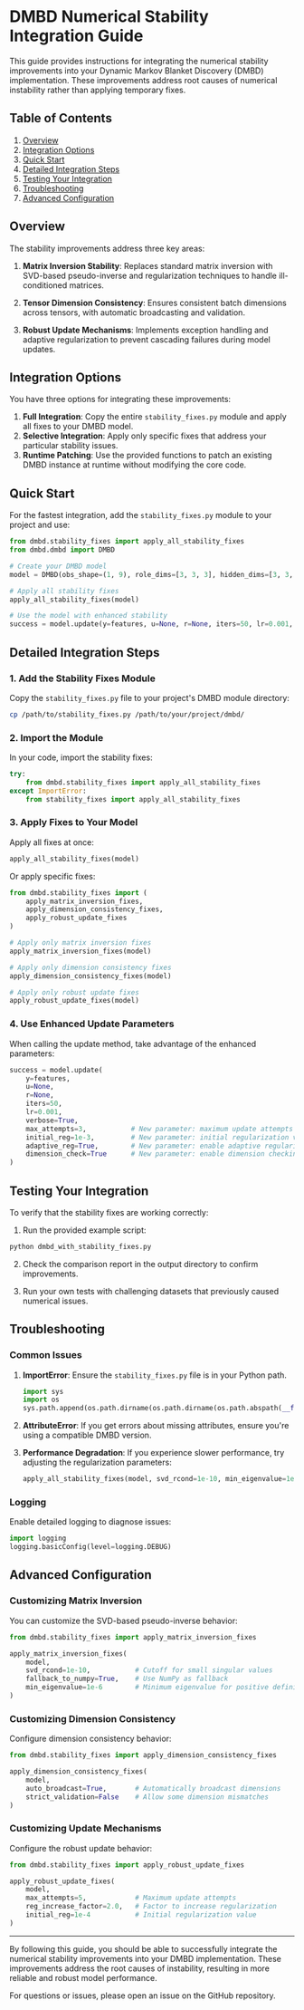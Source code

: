 # DMBD Numerical Stability Integration Guide

This guide provides instructions for integrating the numerical stability improvements into your Dynamic Markov Blanket Discovery (DMBD) implementation. These improvements address root causes of numerical instability rather than applying temporary fixes.

## Table of Contents

1. [Overview](#overview)
2. [Integration Options](#integration-options)
3. [Quick Start](#quick-start)
4. [Detailed Integration Steps](#detailed-integration-steps)
5. [Testing Your Integration](#testing-your-integration)
6. [Troubleshooting](#troubleshooting)
7. [Advanced Configuration](#advanced-configuration)

## Overview

The stability improvements address three key areas:

1. **Matrix Inversion Stability**: Replaces standard matrix inversion with SVD-based pseudo-inverse and regularization techniques to handle ill-conditioned matrices.

2. **Tensor Dimension Consistency**: Ensures consistent batch dimensions across tensors, with automatic broadcasting and validation.

3. **Robust Update Mechanisms**: Implements exception handling and adaptive regularization to prevent cascading failures during model updates.

## Integration Options

You have three options for integrating these improvements:

1. **Full Integration**: Copy the entire `stability_fixes.py` module and apply all fixes to your DMBD model.
2. **Selective Integration**: Apply only specific fixes that address your particular stability issues.
3. **Runtime Patching**: Use the provided functions to patch an existing DMBD instance at runtime without modifying the core code.

## Quick Start

For the fastest integration, add the `stability_fixes.py` module to your project and use:

```python
from dmbd.stability_fixes import apply_all_stability_fixes
from dmbd.dmbd import DMBD

# Create your DMBD model
model = DMBD(obs_shape=(1, 9), role_dims=[3, 3, 3], hidden_dims=[3, 3, 3], number_of_objects=1)

# Apply all stability fixes
apply_all_stability_fixes(model)

# Use the model with enhanced stability
success = model.update(y=features, u=None, r=None, iters=50, lr=0.001, verbose=True)
```

## Detailed Integration Steps

### 1. Add the Stability Fixes Module

Copy the `stability_fixes.py` file to your project's DMBD module directory:

```bash
cp /path/to/stability_fixes.py /path/to/your/project/dmbd/
```

### 2. Import the Module

In your code, import the stability fixes:

```python
try:
    from dmbd.stability_fixes import apply_all_stability_fixes
except ImportError:
    from stability_fixes import apply_all_stability_fixes
```

### 3. Apply Fixes to Your Model

Apply all fixes at once:

```python
apply_all_stability_fixes(model)
```

Or apply specific fixes:

```python
from dmbd.stability_fixes import (
    apply_matrix_inversion_fixes,
    apply_dimension_consistency_fixes,
    apply_robust_update_fixes
)

# Apply only matrix inversion fixes
apply_matrix_inversion_fixes(model)

# Apply only dimension consistency fixes
apply_dimension_consistency_fixes(model)

# Apply only robust update fixes
apply_robust_update_fixes(model)
```

### 4. Use Enhanced Update Parameters

When calling the update method, take advantage of the enhanced parameters:

```python
success = model.update(
    y=features,
    u=None,
    r=None,
    iters=50,
    lr=0.001,
    verbose=True,
    max_attempts=3,           # New parameter: maximum update attempts
    initial_reg=1e-3,         # New parameter: initial regularization value
    adaptive_reg=True,        # New parameter: enable adaptive regularization
    dimension_check=True      # New parameter: enable dimension checking
)
```

## Testing Your Integration

To verify that the stability fixes are working correctly:

1. Run the provided example script:

```bash
python dmbd_with_stability_fixes.py
```

2. Check the comparison report in the output directory to confirm improvements.

3. Run your own tests with challenging datasets that previously caused numerical issues.

## Troubleshooting

### Common Issues

1. **ImportError**: Ensure the `stability_fixes.py` file is in your Python path.

   ```python
   import sys
   import os
   sys.path.append(os.path.dirname(os.path.dirname(os.path.abspath(__file__))))
   ```

2. **AttributeError**: If you get errors about missing attributes, ensure you're using a compatible DMBD version.

3. **Performance Degradation**: If you experience slower performance, try adjusting the regularization parameters:

   ```python
   apply_all_stability_fixes(model, svd_rcond=1e-10, min_eigenvalue=1e-6)
   ```

### Logging

Enable detailed logging to diagnose issues:

```python
import logging
logging.basicConfig(level=logging.DEBUG)
```

## Advanced Configuration

### Customizing Matrix Inversion

You can customize the SVD-based pseudo-inverse behavior:

```python
from dmbd.stability_fixes import apply_matrix_inversion_fixes

apply_matrix_inversion_fixes(
    model,
    svd_rcond=1e-10,           # Cutoff for small singular values
    fallback_to_numpy=True,    # Use NumPy as fallback
    min_eigenvalue=1e-6        # Minimum eigenvalue for positive definiteness
)
```

### Customizing Dimension Consistency

Configure dimension consistency behavior:

```python
from dmbd.stability_fixes import apply_dimension_consistency_fixes

apply_dimension_consistency_fixes(
    model,
    auto_broadcast=True,       # Automatically broadcast dimensions
    strict_validation=False    # Allow some dimension mismatches
)
```

### Customizing Update Mechanisms

Configure the robust update behavior:

```python
from dmbd.stability_fixes import apply_robust_update_fixes

apply_robust_update_fixes(
    model,
    max_attempts=5,            # Maximum update attempts
    reg_increase_factor=2.0,   # Factor to increase regularization
    initial_reg=1e-4           # Initial regularization value
)
```

---

By following this guide, you should be able to successfully integrate the numerical stability improvements into your DMBD implementation. These improvements address the root causes of instability, resulting in more reliable and robust model performance.

For questions or issues, please open an issue on the GitHub repository. 
